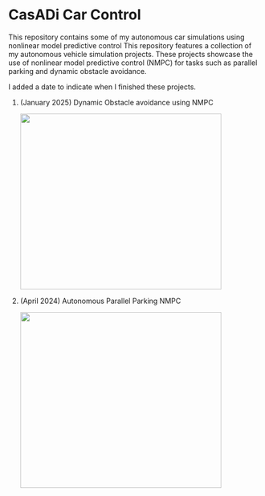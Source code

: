 # CasADi Car Control
This repository contains some of my autonomous car simulations using nonlinear model predictive control
This repository features a collection of my autonomous vehicle simulation projects. These projects showcase the use of nonlinear model predictive control (NMPC) for tasks such as parallel parking and dynamic obstacle avoidance.

I added a date to indicate when I finished these projects.

1. (January 2025) Dynamic Obstacle avoidance using NMPC

   <img src="https://github.com/user-attachments/assets/f299a4bd-6de2-4b89-bab0-e1b2fe8eddce" width="400" height="350"/>

2. (April 2024) Autonomous Parallel Parking NMPC

   <img src="https://github.com/user-attachments/assets/52753d20-0046-4610-a48b-6022eaf19db6" width="400" height="350"/>
